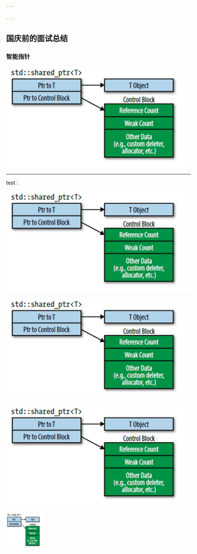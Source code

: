 ```yaml
---

---
```


## 国庆前的面试总结

### 智能指针



![photo](2021-10-06-国庆前的面试总结.assets/shared_ptr.png)







---

test : 

![photo](https://github.com/Graveflli/Graveflli.github.io/blob/master/assets/images/shared_ptr.png) 

![photo](/assets/images/shared_ptr.png)

![AltText](/assets/images/shared_ptr.png)

<img src="/assets/images/shared_ptr.png" width="100" height="100" alt="AltText" />

